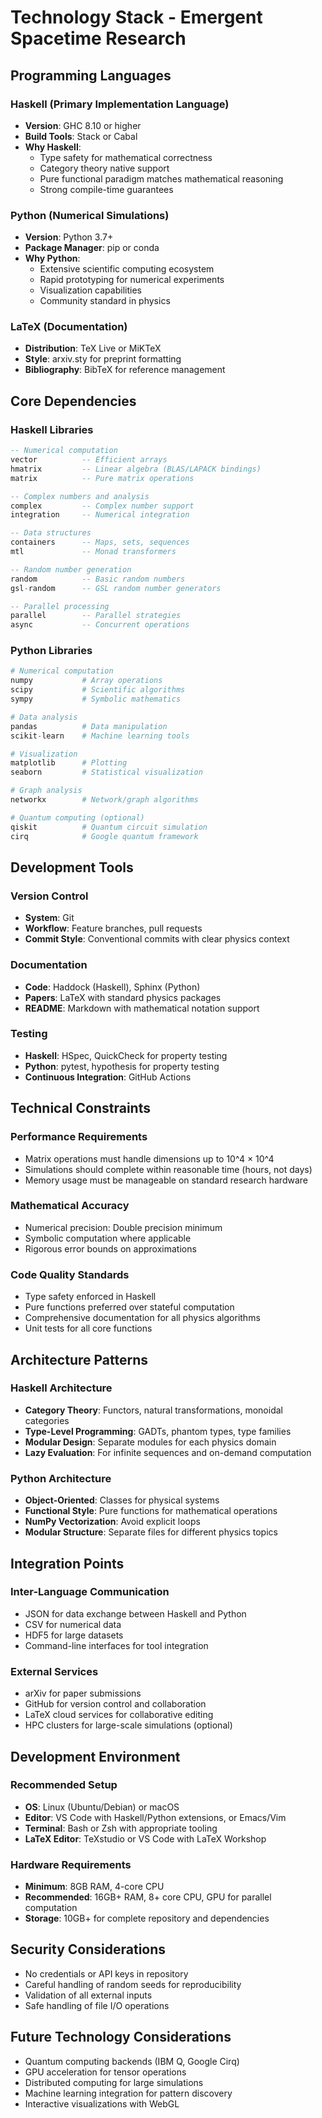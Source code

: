 # Technology Stack - Emergent Spacetime Research

## Programming Languages

### Haskell (Primary Implementation Language)
- **Version**: GHC 8.10 or higher
- **Build Tools**: Stack or Cabal
- **Why Haskell**: 
  - Type safety for mathematical correctness
  - Category theory native support
  - Pure functional paradigm matches mathematical reasoning
  - Strong compile-time guarantees

### Python (Numerical Simulations)
- **Version**: Python 3.7+
- **Package Manager**: pip or conda
- **Why Python**:
  - Extensive scientific computing ecosystem
  - Rapid prototyping for numerical experiments
  - Visualization capabilities
  - Community standard in physics

### LaTeX (Documentation)
- **Distribution**: TeX Live or MiKTeX
- **Style**: arxiv.sty for preprint formatting
- **Bibliography**: BibTeX for reference management

## Core Dependencies

### Haskell Libraries
```haskell
-- Numerical computation
vector          -- Efficient arrays
hmatrix         -- Linear algebra (BLAS/LAPACK bindings)
matrix          -- Pure matrix operations

-- Complex numbers and analysis
complex         -- Complex number support
integration     -- Numerical integration

-- Data structures
containers      -- Maps, sets, sequences
mtl             -- Monad transformers

-- Random number generation
random          -- Basic random numbers
gsl-random      -- GSL random number generators

-- Parallel processing
parallel        -- Parallel strategies
async           -- Concurrent operations
```

### Python Libraries
```python
# Numerical computation
numpy           # Array operations
scipy           # Scientific algorithms
sympy           # Symbolic mathematics

# Data analysis
pandas          # Data manipulation
scikit-learn    # Machine learning tools

# Visualization
matplotlib      # Plotting
seaborn         # Statistical visualization

# Graph analysis
networkx        # Network/graph algorithms

# Quantum computing (optional)
qiskit          # Quantum circuit simulation
cirq            # Google quantum framework
```

## Development Tools

### Version Control
- **System**: Git
- **Workflow**: Feature branches, pull requests
- **Commit Style**: Conventional commits with clear physics context

### Documentation
- **Code**: Haddock (Haskell), Sphinx (Python)
- **Papers**: LaTeX with standard physics packages
- **README**: Markdown with mathematical notation support

### Testing
- **Haskell**: HSpec, QuickCheck for property testing
- **Python**: pytest, hypothesis for property testing
- **Continuous Integration**: GitHub Actions

## Technical Constraints

### Performance Requirements
- Matrix operations must handle dimensions up to 10^4 × 10^4
- Simulations should complete within reasonable time (hours, not days)
- Memory usage must be manageable on standard research hardware

### Mathematical Accuracy
- Numerical precision: Double precision minimum
- Symbolic computation where applicable
- Rigorous error bounds on approximations

### Code Quality Standards
- Type safety enforced in Haskell
- Pure functions preferred over stateful computation
- Comprehensive documentation for all physics algorithms
- Unit tests for all core functions

## Architecture Patterns

### Haskell Architecture
- **Category Theory**: Functors, natural transformations, monoidal categories
- **Type-Level Programming**: GADTs, phantom types, type families
- **Modular Design**: Separate modules for each physics domain
- **Lazy Evaluation**: For infinite sequences and on-demand computation

### Python Architecture
- **Object-Oriented**: Classes for physical systems
- **Functional Style**: Pure functions for mathematical operations
- **NumPy Vectorization**: Avoid explicit loops
- **Modular Structure**: Separate files for different physics topics

## Integration Points

### Inter-Language Communication
- JSON for data exchange between Haskell and Python
- CSV for numerical data
- HDF5 for large datasets
- Command-line interfaces for tool integration

### External Services
- arXiv for paper submissions
- GitHub for version control and collaboration
- LaTeX cloud services for collaborative editing
- HPC clusters for large-scale simulations (optional)

## Development Environment

### Recommended Setup
- **OS**: Linux (Ubuntu/Debian) or macOS
- **Editor**: VS Code with Haskell/Python extensions, or Emacs/Vim
- **Terminal**: Bash or Zsh with appropriate tooling
- **LaTeX Editor**: TeXstudio or VS Code with LaTeX Workshop

### Hardware Requirements
- **Minimum**: 8GB RAM, 4-core CPU
- **Recommended**: 16GB+ RAM, 8+ core CPU, GPU for parallel computation
- **Storage**: 10GB+ for complete repository and dependencies

## Security Considerations
- No credentials or API keys in repository
- Careful handling of random seeds for reproducibility
- Validation of all external inputs
- Safe handling of file I/O operations

## Future Technology Considerations
- Quantum computing backends (IBM Q, Google Cirq)
- GPU acceleration for tensor operations
- Distributed computing for large simulations
- Machine learning integration for pattern discovery
- Interactive visualizations with WebGL